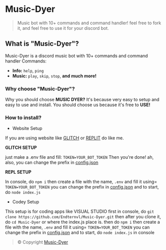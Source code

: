 # Music-Dyer
> Music bot with 10+ commands and command handler! feel free to fork it, and feel free to use it for your discord bot.

## What is "Music-Dyer"?
Music-Dyer is a discord music bot with 10+ commands and command handler
Commands:
- **Info:** `help`, `ping`
- **Music:** `play`, `skip`, `stop`, **and much more!**

### Why choose "Music-Dyer"?
Why you should choose **MUSIC DYER?** It's because very easy to setup and easy to use and install. You should choose us because it's free to **USE!**

### How to install?
- Website Setup

If you are using website like [GLITCH](https://glitch.com) or [REPLIT](https://replit.com) do like me.

**GLITCH SETUP**

just make a .env file and fill: `TOKEN=YOUR_BOT_TOKEN`
Then you're done! ah, also, you can change the prefix in [config.json](https://github.com/Endternvl/Music-Dyer/blob/main/config.json)

**REPL SETUP**

In console, do `npm i`
then create a file with the name, `.env` and fill it using= `TOKEN=YOUR_BOT_TOKEN`
you can change the prefix in [config.json](https://github.com/Endternvl/Music-Dyer/blob/main/config.json)
and to start, do `node index.js`

- Codey Setup

This setup is for coding apps like VISUAL STUDIO
first in console, do `git clone https://github.com/Endternvl/Music-Dyer.git`
then after you clone it, do `cd Music-Dyer` or where the index.js place is.
then do `npm i`
then create a file with the name, `.env` and fill it using= `TOKEN=YOUR_BOT_TOKEN`
you can change the prefix in [config.json](https://github.com/Endternvl/Music-Dyer/blob/main/config.json)
and to start, do `node index.js` in console

> © Copyright [Music-Dyer](https://github.com/Endternvl/Music-Dyer/)
